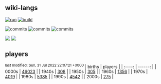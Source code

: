 ## wiki-langs
[![run](https://github.com/dreamerminsk/wiki-langs/actions/workflows/run.yml/badge.svg)](https://github.com/dreamerminsk/wiki-langs/actions/workflows/run.yml)
[![build](https://github.com/dreamerminsk/wiki-langs/actions/workflows/build.yml/badge.svg)](https://github.com/dreamerminsk/wiki-langs/actions/workflows/build.yml)

![commits](https://img.shields.io/github/commit-activity/y/dreamerminsk/wiki-langs)
![commits](https://img.shields.io/github/commit-activity/m/dreamerminsk/wiki-langs)
![commits](https://img.shields.io/github/commit-activity/w/dreamerminsk/wiki-langs)

![](https://img.shields.io/github/languages/code-size/dreamerminsk/wiki-langs)
![](https://img.shields.io/github/repo-size/dreamerminsk/wiki-langs)

## players
<sup>last modified: Sun, 31 Jul 2022 22:07:21 +0000</sup>
| births | players |
| :----: | ------: |
| 0000s | [46023](players/0000.births.csv) |
| 1940s | [308](players/1940.births.csv) |
| 1950s | [305](players/1950.births.csv) |
| 1960s | [1356](players/1960.births.csv) |
| 1970s | [4019](players/1970.births.csv) |
| 1980s | [5385](players/1980.births.csv) |
| 1990s | [4542](players/1990.births.csv) |
| 2000s | [275](players/2000.births.csv) |

